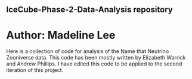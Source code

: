 ## IceCube-Phase-2-Data-Analysis repository

# Author: Madeline Lee

Here is a collection of code for analysis of the Name that Neutrino Zooniverse data. This code has been mostly written by Elizabeth Warrick and Andrew Phillips. I have edited this code to be applied to the second iteration of this project. 
